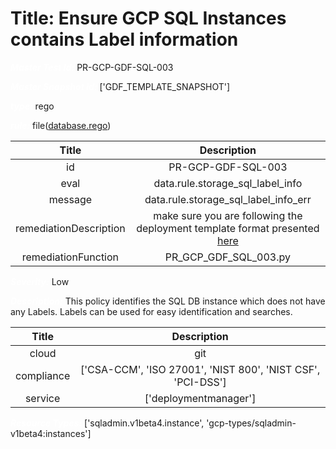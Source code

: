 



# Title: Ensure GCP SQL Instances contains Label information


***<font color="white">Master Test Id:</font>*** PR-GCP-GDF-SQL-003

***<font color="white">Master Snapshot Id:</font>*** ['GDF_TEMPLATE_SNAPSHOT']

***<font color="white">type:</font>*** rego

***<font color="white">rule:</font>*** file([database.rego])  
  
  
  
  

|Title|Description|
| :---: | :---: |
|id|PR-GCP-GDF-SQL-003|
|eval|data.rule.storage_sql_label_info|
|message|data.rule.storage_sql_label_info_err|
|remediationDescription|make sure you are following the deployment template format presented <a href='https://cloud.google.com/sql/docs/mysql/admin-api/rest/v1beta4/instances' target='_blank'>here</a>|
|remediationFunction|PR_GCP_GDF_SQL_003.py|


***<font color="white">Severity:</font>*** Low

***<font color="white">Description:</font>*** This policy identifies the SQL DB instance which does not have any Labels. Labels can be used for easy identification and searches.  
  
  

|Title|Description|
| :---: | :---: |
|cloud|git|
|compliance|['CSA-CCM', 'ISO 27001', 'NIST 800', 'NIST CSF', 'PCI-DSS']|
|service|['deploymentmanager']|


***<font color="white">Resource Types:</font>*** ['sqladmin.v1beta4.instance', 'gcp-types/sqladmin-v1beta4:instances']


[database.rego]: https://github.com/prancer-io/prancer-compliance-test/tree/master/google/iac/database.rego
